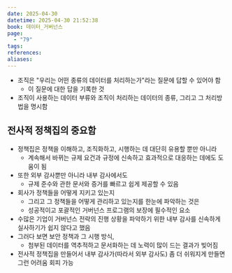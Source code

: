 ```yaml
---
date: 2025-04-30
datetime: 2025-04-30 21:52:38
book: 데이터_거버넌스
page:
  - "79"
tags: 
references: 
aliases:
---
```

- 조직은 "우리는 어떤 종류의 데이터를 처리하는가"라는 질문에 답할 수 있어야 함
	 - 이 질문에 대한 답을 기록한 것
- 조직이 사용하는 데이터 부류와 조직이 처리하는 데이터의 종류, 그리고 그 처리방법을 명시함

## 전사적 정책집의 중요함
- 정책집은 정책을 이해하고, 조직화하고, 시행하는 데 대단히 유용할 뿐만 아니라
	- 계속해서 바뀌는 규제 요건과 규정에 신속하고 효과적으로 대응하는 데에도 도움이 됨
- 또한 외부 감사뿐만 아니라 내부 감사에서도
	- 규제 준수와 관한 문서와 증거를 빠르고 쉽게 제공할 수 있음
- 회사가 정책들을 어떻게 지키고 있는지
	- 그리고 그 정책들을 어떻게 관리하고 있는지를 한눈에 파악하는 것은
	- 성공적이고 포괄적인 거버넌스 프로그램의 보장에 필수적인 요소
- 수많은 기업이 거버넌스 전략의 진행 상황을 파악하기 위한 내부 감사를 신속하게 실사하기가 쉽지 않다고 했음
- 그러다 보면 보안 정책과 그 시행 방식,
	- 첨부된 데이터를 역추적하고 문서화하는 데 노력이 많이 드는 결과가 빚어짐
- 전사적 정책집을 만들어서 내부 감사가(따라서 외부 감사도) 좀 더 쉬워지게 만들면 그런 어려움 회피 가능

